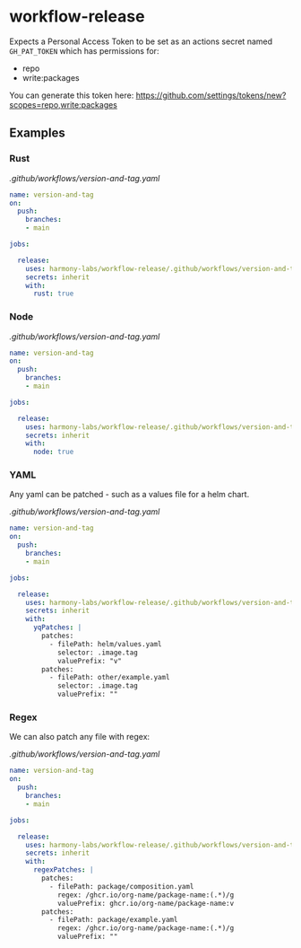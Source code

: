 # workflow-release

Expects a Personal Access Token to be set as an actions secret named `GH_PAT_TOKEN` which has permissions for:
* repo
* write:packages

You can generate this token here: https://github.com/settings/tokens/new?scopes=repo,write:packages

## Examples

### Rust

*.github/workflows/version-and-tag.yaml*
```yaml
name: version-and-tag
on:
  push:
    branches:
    - main

jobs:

  release:
    uses: harmony-labs/workflow-release/.github/workflows/version-and-tag.yaml@main
    secrets: inherit
    with:
      rust: true
```

### Node

*.github/workflows/version-and-tag.yaml*
```yaml
name: version-and-tag
on:
  push:
    branches:
    - main

jobs:

  release:
    uses: harmony-labs/workflow-release/.github/workflows/version-and-tag.yaml@main
    secrets: inherit
    with:
      node: true
```

### YAML

Any yaml can be patched - such as a values file for a helm chart.

*.github/workflows/version-and-tag.yaml*
```yaml
name: version-and-tag
on:
  push:
    branches:
    - main

jobs:

  release:
    uses: harmony-labs/workflow-release/.github/workflows/version-and-tag.yaml@main
    secrets: inherit
    with:
      yqPatches: |
        patches:
          - filePath: helm/values.yaml
            selector: .image.tag
            valuePrefix: "v"
        patches:
          - filePath: other/example.yaml
            selector: .image.tag
            valuePrefix: ""
```

### Regex

We can also patch any file with regex:

*.github/workflows/version-and-tag.yaml*
```yaml
name: version-and-tag
on:
  push:
    branches:
    - main

jobs:

  release:
    uses: harmony-labs/workflow-release/.github/workflows/version-and-tag.yaml@main
    secrets: inherit
    with:
      regexPatches: |
        patches:
          - filePath: package/composition.yaml
            regex: /ghcr.io/org-name/package-name:(.*)/g
            valuePrefix: ghcr.io/org-name/package-name:v
        patches:
          - filePath: package/example.yaml
            regex: /ghcr.io/org-name/package-name:(.*)/g
            valuePrefix: ""
```
